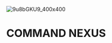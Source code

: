 ![9u8bGKU9_400x400](https://github.com/user-attachments/assets/bef47ce5-faf6-4bc7-b638-a444defc40da)

# COMMAND NEXUS
